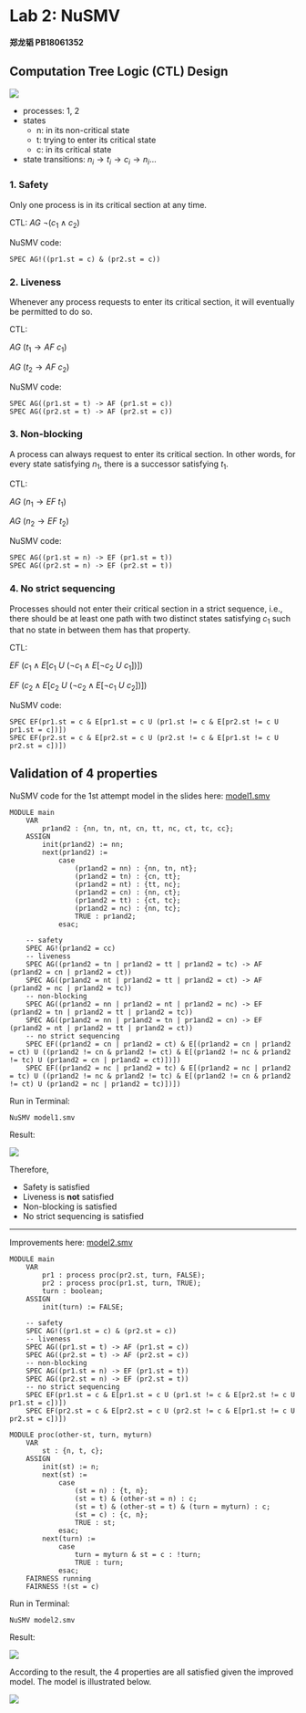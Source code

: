 # Lab 2: NuSMV

**郑龙韬 PB18061352**

## Computation Tree Logic (CTL) Design

![](figs/firstmodel.png)

- processes: 1, 2
- states
  - n: in its non-critical state
  - t: trying to enter its critical state
  - c: in its critical state
- state transitions: $n_i \rightarrow t_i \rightarrow c_i \rightarrow n_i \dots$


### 1. Safety

Only one process is in its critical section at any time.

CTL: $AG\ \neg(c_1\wedge c_2)$

NuSMV code:

```
SPEC AG!((pr1.st = c) & (pr2.st = c))
```

### 2. Liveness

Whenever any process requests to enter its critical section, it will eventually be permitted to do so.

CTL: 

$AG\ (t_1\rightarrow AF\ c_1)$

$AG\ (t_2\rightarrow AF\ c_2)$

NuSMV code:

```
SPEC AG((pr1.st = t) -> AF (pr1.st = c))
SPEC AG((pr2.st = t) -> AF (pr2.st = c))
```

### 3. Non-blocking

A process can always request to enter its critical section. In other words, for every state satisfying $n_1$, there is a successor satisfying $t_1$.

CTL: 

$AG\ (n_1 \rightarrow EF\ t_1)$

$AG\ (n_2 \rightarrow EF\ t_2)$

NuSMV code:

```
SPEC AG((pr1.st = n) -> EF (pr1.st = t))
SPEC AG((pr2.st = n) -> EF (pr2.st = t))
```

### 4. No strict sequencing

Processes should not enter their critical section in a strict sequence, i.e., there should be at least one path with two distinct states satisfying $c_1$ such that no state in between them has that property. 

CTL: 

$EF\ (c_1 \wedge E[c_1\ U\ (\neg c_1 \wedge E [\neg c_2\ U\ c_1])])$

$EF\ (c_2 \wedge E[c_2\ U\ (\neg c_2 \wedge E [\neg c_1\ U\ c_2])])$

NuSMV code:

```
SPEC EF(pr1.st = c & E[pr1.st = c U (pr1.st != c & E[pr2.st != c U pr1.st = c])])
SPEC EF(pr2.st = c & E[pr2.st = c U (pr2.st != c & E[pr1.st != c U pr2.st = c])])
```

## Validation of 4 properties

NuSMV code for the 1st attempt model in the slides here: [model1.smv](model1.smv)

```
MODULE main
    VAR
        pr1and2 : {nn, tn, nt, cn, tt, nc, ct, tc, cc};
    ASSIGN
        init(pr1and2) := nn;
        next(pr1and2) := 
            case
                (pr1and2 = nn) : {nn, tn, nt};
                (pr1and2 = tn) : {cn, tt};
                (pr1and2 = nt) : {tt, nc};
                (pr1and2 = cn) : {nn, ct};
                (pr1and2 = tt) : {ct, tc};
                (pr1and2 = nc) : {nn, tc};
                TRUE : pr1and2;
            esac;

    -- safety
    SPEC AG!(pr1and2 = cc)
    -- liveness
    SPEC AG((pr1and2 = tn | pr1and2 = tt | pr1and2 = tc) -> AF (pr1and2 = cn | pr1and2 = ct))
    SPEC AG((pr1and2 = nt | pr1and2 = tt | pr1and2 = ct) -> AF (pr1and2 = nc | pr1and2 = tc))
    -- non-blocking
    SPEC AG((pr1and2 = nn | pr1and2 = nt | pr1and2 = nc) -> EF (pr1and2 = tn | pr1and2 = tt | pr1and2 = tc))
    SPEC AG((pr1and2 = nn | pr1and2 = tn | pr1and2 = cn) -> EF (pr1and2 = nt | pr1and2 = tt | pr1and2 = ct))
    -- no strict sequencing
    SPEC EF((pr1and2 = cn | pr1and2 = ct) & E[(pr1and2 = cn | pr1and2 = ct) U ((pr1and2 != cn & pr1and2 != ct) & E[(pr1and2 != nc & pr1and2 != tc) U (pr1and2 = cn | pr1and2 = ct)])])
    SPEC EF((pr1and2 = nc | pr1and2 = tc) & E[(pr1and2 = nc | pr1and2 = tc) U ((pr1and2 != nc & pr1and2 != tc) & E[(pr1and2 != cn & pr1and2 != ct) U (pr1and2 = nc | pr1and2 = tc)])])
```

Run in Terminal:
```
NuSMV model1.smv
```

Result:

![](figs/model1result.png)

Therefore,
- Safety is satisfied
- Liveness is **not** satisfied
- Non-blocking is satisfied
- No strict sequencing is satisfied

---

Improvements here: [model2.smv](model2.smv)

```
MODULE main
    VAR
        pr1 : process proc(pr2.st, turn, FALSE);
        pr2 : process proc(pr1.st, turn, TRUE);
        turn : boolean;
    ASSIGN
        init(turn) := FALSE;

    -- safety
    SPEC AG!((pr1.st = c) & (pr2.st = c))
    -- liveness
    SPEC AG((pr1.st = t) -> AF (pr1.st = c))
    SPEC AG((pr2.st = t) -> AF (pr2.st = c))
    -- non-blocking
    SPEC AG((pr1.st = n) -> EF (pr1.st = t))
    SPEC AG((pr2.st = n) -> EF (pr2.st = t))
    -- no strict sequencing
    SPEC EF(pr1.st = c & E[pr1.st = c U (pr1.st != c & E[pr2.st != c U pr1.st = c])])
    SPEC EF(pr2.st = c & E[pr2.st = c U (pr2.st != c & E[pr1.st != c U pr2.st = c])])

MODULE proc(other-st, turn, myturn)
    VAR
        st : {n, t, c};
    ASSIGN
        init(st) := n;
        next(st) := 
            case
                (st = n) : {t, n};
                (st = t) & (other-st = n) : c;
                (st = t) & (other-st = t) & (turn = myturn) : c;
                (st = c) : {c, n};
                TRUE : st;
            esac;
        next(turn) := 
            case
                turn = myturn & st = c : !turn;
                TRUE : turn;
            esac;
    FAIRNESS running
    FAIRNESS !(st = c)
```

Run in Terminal:
```
NuSMV model2.smv
```

Result:

![](figs/model2result.png)

According to the result, the 4 properties are all satisfied given the improved model. The model is illustrated below.

![](figs/thirdmodel.png)